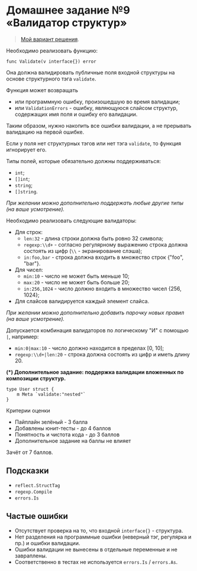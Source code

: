 # Домашнее задание №9 «Валидатор структур»

> [Мой вариант решения](./REPORT.md).
> 
Необходимо реализовать функцию:

```golang
func Validate(v interface{}) error
```

Она должна валидировать публичные поля входной структуры на основе структурного тэга `validate`.

Функция может возвращать

* или программную ошибку, произошедшую во время валидации;
* или `ValidationErrors` - ошибку, являющуюся слайсом структур, содержащих имя поля и ошибку его валидации.

Таким образом, нужно накопить все ошибки валидации, а не прерывать валидацию на первой ошибке.

Если у поля нет структурных тэгов или нет тэга `validate`, то функция игнорирует его.

Типы полей, которые обязательно должны поддерживаться:

* `int`;
* `[]int`;
* `string`;
* `[]string`.

_При желании можно дополнительно поддержать любые другие типы (на ваше усмотрение)._

Необходимо реализовать следующие валидаторы:

* Для строк:
  * `len:32` - длина строки должна быть ровно 32 символа;
  * `regexp:\\d+` - согласно регулярному выражению строка должна состоять из цифр
    (`\\` - экранирование слэша);
  * `in:foo,bar` - строка должна входить в множество строк {"foo", "bar"}.
* Для чисел:
  * `min:10` - число не может быть меньше 10;
  * `max:20` - число не может быть больше 20;
  * `in:256,1024` - число должно входить в множество чисел {256, 1024};
* Для слайсов валидируется каждый элемент слайса.

_При желании можно дополнительно добавить парочку новых правил (на ваше усмотрение)._

Допускается комбинация валидаторов по логическому "И" с помощью `|`, например:

* `min:0|max:10` - число должно находится в пределах [0, 10];
* `regexp:\\d+|len:20` - строка должна состоять из цифр и иметь длину 20.

**(\*) Дополнительное задание: поддержка валидации вложенных по композиции структур.**

```golang
type User struct {
    m Meta `validate:"nested"`
}
```

Критерии оценки

* Пайплайн зелёный - 3 балла
* Добавлены юнит-тесты - до 4 баллов
* Понятность и чистота кода - до 3 баллов
* Дополнительное задание на баллы не влияет

Зачёт от 7 баллов.

## Подсказки

* `reflect.StructTag`
* `regexp.Compile`
* `errors.Is`

## Частые ошибки

* Отсутствует проверка на то, что входной `interface{}` - структура.
* Нет разделения на программные ошибки (неверный тэг, регулярка и пр.) и ошибки валидации.
* Ошибки валидации не вынесены в отдельные переменные и не завраплены.
* Соответственно в тестах не используется `errors.Is` / `errors.As`.
